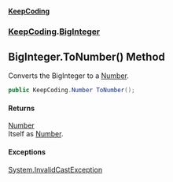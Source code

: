 #### [KeepCoding](index.md 'index')
### [KeepCoding](KeepCoding.md 'KeepCoding').[BigInteger](KeepCoding_BigInteger.md 'KeepCoding.BigInteger')
## BigInteger.ToNumber() Method
Converts the BigInteger to a [Number](KeepCoding_Number.md 'KeepCoding.Number').  
```csharp
public KeepCoding.Number ToNumber();
```
#### Returns
[Number](KeepCoding_Number.md 'KeepCoding.Number')  
Itself as [Number](KeepCoding_Number.md 'KeepCoding.Number').
#### Exceptions
[System.InvalidCastException](https://docs.microsoft.com/en-us/dotnet/api/System.InvalidCastException 'System.InvalidCastException')  
